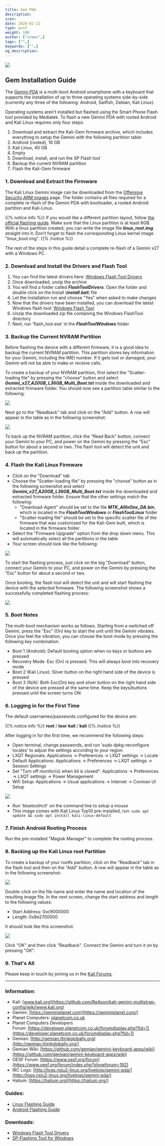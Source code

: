 ```yaml
---
title: Gem PDA
description:
icon:
date: 2020-02-22
type: post
weight: 100
author: ["steev",]
tags: ["",]
keywords: ["",]
og_description:
---
```


![](2018.11-Kali-Gem_medium.png)

## Gem Installation Guide

The [Gemini PDA](https://planetcom.squarespace.com/device/) is a multi-boot Android smartphone with a keyboard that supports the installation of up to three operating systems side-by-side (currently any three of the following: Android, Sailfish, Debian, Kali Linux).

Operating systems aren't installed but flashed using the Smart Phone Flash tool provided by Mediatek. To flash a new Gemini PDA with rooted Android and Kali Linux requires only four steps:

 1. Download and extract the Kali-Gem firmware archive, which includes everything to setup the Gemini with the following partition table:
 2. Android (rooted), 16 GB
 3. Kali Linux, 40 GB
 4. Empty
 5. Download, install, and run the SP Flash tool
 6. Backup the current NVRAM partition
 7. Flash the Kali-Gem firmware

### 1. Download and Extract the Firmware

The Kali Linux Gemini image can be downloaded from the [Offensive Security ARM images](https://www.offensive-security.com/kali-linux-arm-images/) page. The folder contains all files required for a complete re-flash of the Gemini PDA with bootloader, a rooted Android partition and Kali-Linux.

{{% notice info %}}
If you would like a different partition layout, follow [the official flashing guide](http://support.planetcom.co.uk/index.php/Linux_Flashing_Guide). Make sure that the Linux partition is at least 6GB.
With a linux partition created, you can write the image file **_linux_root.img_** straight into it. Don’t forget to flash the corresponding Linux kernel image "linux_boot.img".
{{% /notice %}}

The rest of the steps in this guide detail a complete re-flash of a Gemini x27 with a Windows PC.

### 2. Download and Install the Drivers and Flash Tool

1. You can find the latest drivers here: [Windows Flash Tool Drivers](http://support.planetcom.co.uk/download/FlashToolDrivers.zip)
2. Once downloaded, unzip the archive
3. You will find a folder called **_FlashToolDrivers_**. Open the folder and double click on the Install (**_install.bat_**) file
4. Let the installation run and choose "Yes" when asked to make changes
5. Now that the drivers have been installed, you can download the latest Windows flash tool: [Windows Flash Tool](http://support.planetcom.co.uk/download/FlashToolWindows.zip)
6. Unzip the downloaded zip file containing the Windows FlashTool directory
7. Next, run 'flash_tool.exe' in the **_FlashToolWindows_** folder

### 3. Backup the Current NVRAM Partition

Before flashing the device with a different firmware, it is a good idea to backup the current NVRAM partition. This partition stores key information for your Gemini, including the IMEI number. If it gets lost or damaged, your Gemini will not be able to make or receive calls.

To create a backup of your NVRAM partition, first select the "Scatter-loading file" by pressing the "choose" button and select **_Gemini_x27_A20GB_L36GB_Multi_Boot.txt_** inside the downloaded and extracted firmware folder. You should now see a partition table similar to the following:

![](Gemini-Partitions-Full-Firmware.png)

Next go to the "Readback" tab and click on the "Add" button. A row will appear in the table as in the following screenshot:

![](Image-Backup-1.png)

To back up the NVRAM partition, click the "Read Back" button, connect your Gemini to your PC, and power on the Gemini by pressing the "Esc" button for about a second or two. The flash tool will detect the unit and back up the partition.

### 4. Flash the Kali Linux Firmware


* Click on the "Download" tab
* Choose the "Scatter-loading file" by pressing the "choose" button as in the following screenshot and select **_Gemini_x27_A20GB_L36GB_Multi_Boot.txt_** inside the downloaded and extracted firmware folder. Ensure that the other settings match the following:
    * "Download-Agent" should be set to the file **_MTK_AllInOne_DA.bin_**, which is located in the **_FlashToolWindows_** or **_FlashToolLinux_** folder
    * "Scatter-loading file" should be set to the specific scatter file of the firmware that was customized for the Kali-Gem built, which is located in the firmware folder
* Select the "Firmware Upgrade" option from the drop down menu. This will automatically select all the partitions in the table
* Your screen should look like the following:

![](Gemini-Partitions-Full-Firmware.png)

To start the flashing process, just click on the big "Download" button, connect your Gemini to your PC, and power on the Gemini by pressing the "Esc" button for about a second or two.

Once booting, the flash tool will detect the unit and will start flashing the device with the selected firmware. The following screenshot shows a successfully completed flashing process:

![](Gemini-Flashing-Success.png)

### 5. Boot Notes

The multi-boot mechanism works as follows. Starting from a switched off Gemini, press the "Esc" (On) key to start the unit until the Gemini vibrates. Once you feel the vibration, you can choose the boot mode by pressing the following key combination:

* Boot 1 (Android): Default booting option when no keys or buttons are pressed
* Recovery Mode: Esc (On) is pressed. This will always boot into recovery mode
* Boot 2 (Kali Linux): Silver button on the right hand side of the device is pressed
* Boot 3 (N/A): Both Esc(On) key and silver button on the right hand side of the device are pressed at the same time. Keep the keys/buttons pressed until the screen turns ON

### 6. Logging in for the First Time

The default usernames/passwords configured for the device are:

{{% notice info %}}
**root** / **toor**
**kali** / **kali**
{{% /notice %}}

After logging in for the first time, we recommend the following steps:

* Open terminal, change passwords, and run 'sudo dpkg-reconfigure locales' to adjust the settings according to your region
* LXQT Regionals: Applications -> Preferences -> LXQT settings -> Locale
* Default Applications: Applications -> Preferences -> LXQT settings -> Session Settings
* Set "Turn off monitor(s) when lid is closed": Applications -> Preferences -> LXQT settings -> Power Management
* Wifi Setup: Applications -> Usual applications -> Internet -> Conman UI Setup

![](kali-gem_connman.png)

* Run 'bluetoothctl' on the command line to setup a mouse
* This image comes with Kali Linux Top10 pre-installed, run: `sudo apt update && sudo apt install kali-linux-default`

### 7. Finish Android Rooting Process

Run the pre-installed "Magisk Manager" to complete the rooting process.

### 8. Backing up the Kali Linux root Partition

To create a backup of your rootfs partition, click on the "Readback" tab in the flash tool and then on the "Add" button. A row will appear in the table as in the following screenshot:

![](Image-Backup-1.png)

Double-click on the file name and enter the name and location of the resulting image file. In the next screen, change the start address and length to the following values:

* Start Address: 0xc9000000
* Length: 0x8e2700000

It should look like this screenshot:

![](Image-Backup-2.png)

Click "OK" and then click "Readback". Connect the Gemini and turn it on by pressing "OK".

### 9. That's All

Please keep in touch by joining us in the [Kali Forums](https://forums.kali.org/).

- - -

### Information:

- Kali: [www.kali.org](https://github.com/Re4son/kali-gemini-multistrap-config/wiki/www.kali.org)
- Gemini: [https://geminiplanet.com](https://geminiplanet.com/)
- Planet Computers: [planetcom.co.uk](https://planetcom.co.uk/)
- Planet Computers Developers Forum: [https://developer.planetcom.co.uk/forumdisplay.php?fid=1](https://developer.planetcom.co.uk/forumdisplay.php?fid=1)
- Gemian: [http://gemian.thinkglobally.org](http://gemian.thinkglobally.org/)
- Gemian Wiki: [https://github.com/gemian/gemini-keyboard-apps/wiki](https://github.com/gemian/gemini-keyboard-apps/wiki)
- OESF Forum: [https://www.oesf.org/forum](https://www.oesf.org/forum/index.php?showforum=192)
- IRC Logs: [http://logs.nslu2-linux.org/livelogs/gemini-pda/](http://logs.nslu2-linux.org/livelogs/gemini-pda/)
- Halium: [https://halium.org](https://halium.org/)

### Guides:

- [Linux Flashing Guide](http://support.planetcom.co.uk/index.php/Linux_Flashing_Guide)
- [Android Flashing Guide](http://support.planetcom.co.uk/index.php/Android_Flashing_Guide)

### Downloads:

- [Windows Flash Tool Drivers](http://support.planetcom.co.uk/download/FlashToolDrivers.zip)
- [SP-Flashing Tool for Windows](https://forum.hovatek.com/thread-13970.html)
